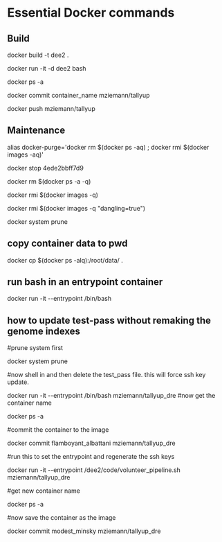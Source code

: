 # Essential Docker commands

## Build
docker build -t dee2 .

docker run -it -d dee2 bash

docker ps -a

docker commit container_name mziemann/tallyup

docker push mziemann/tallyup

## Maintenance

alias docker-purge='docker rm $(docker ps -aq) ; docker rmi $(docker images -aq)'

docker stop 4ede2bbff7d9

docker rm $(docker ps -a -q)

docker rmi $(docker images -q)

docker rmi $(docker images -q "dangling=true")

docker system prune

## copy container data to pwd
docker cp $(docker ps -alq):/root/data/ .

## run bash in an entrypoint container 
docker run -it --entrypoint /bin/bash <image>

## how to update test-pass without remaking the genome indexes
#prune system first

docker system prune

#now shell in and then delete the test_pass file. this will force ssh key update. 

docker run -it --entrypoint /bin/bash mziemann/tallyup_dre
#now get the container name

docker ps -a

#commit the container to the image

docker commit flamboyant_albattani mziemann/tallyup_dre

#run this to set the entrypoint and regenerate the ssh keys

docker run -it --entrypoint /dee2/code/volunteer_pipeline.sh mziemann/tallyup_dre

#get new container name

docker ps -a

#now save the container as the image

docker commit modest_minsky mziemann/tallyup_dre
